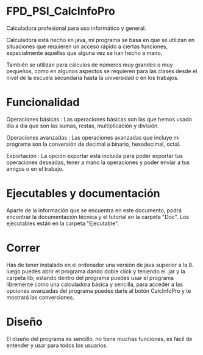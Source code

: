# FPD_PSI_CalcInfoPro
Calculadora profesional para uso informático y  general.

Calculadora está hecho en java, mi programa se basa en que se utilizan en situaciones que requieren un acceso rápido a ciertas funciones, especialmente aquellas que alguna vez se han hecho a mano.

También se utilizan para cálculos de números muy grandes o muy pequeños, como en algunos aspectos se requieren para las clases desde el nivel de la escuela secundaria hasta la universidad o en los trabajos.


# Funcionalidad

Operaciones básicas :
Las operaciones básicas son las que hemos usado dia a dia que son las sumas, restas, multiplicación y división.

Operaciones avanzadas :
Las operaciones avanzadas que incluye mi programa son la conversión de decimal a binario, hexadecimal, octal.

Exportación :
La opción exportar está incluida para poder exportar tus operaciones deseadas, tener a mano la operaciones y poder enviar a tus amigos o en el trabajo.


# Ejecutables y documentación

Aparte de la información que se encuentra en este documento, podrá encontrar la documentación técnica y el tutorial en la carpeta "Doc". Los ejecutables están en la carpeta "Ejecutable".


# Correr

Has de tener instalado en el ordenador una versión de java superior a la 8. luego puedes abrir el programa  dando doble click y teniendo el .jar y la carpeta lib, estando dentro del programa puedes usar el programa libremente como una calculadora básica y sencilla, para acceder a las opciones avanzadas del programa puedes darle al botón CalcInfoPro y te mostrará las conversiones.


# Diseño
El diseño del programa es sencillo, no tiene muchas funciones, es fácil de entender y usar para todos los usuarios.
